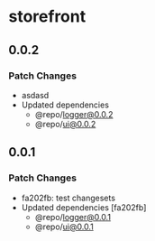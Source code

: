 # storefront

## 0.0.2

### Patch Changes

- asdasd
- Updated dependencies
  - @repo/logger@0.0.2
  - @repo/ui@0.0.2

## 0.0.1

### Patch Changes

- fa202fb: test changesets
- Updated dependencies [fa202fb]
  - @repo/logger@0.0.1
  - @repo/ui@0.0.1
